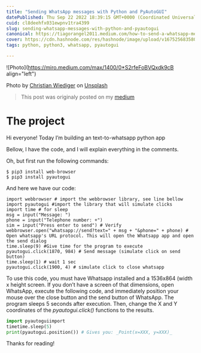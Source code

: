 ```yaml
---
title: "Sending WhatsApp messages with Python and PyAutoGUI"
datePublished: Thu Sep 22 2022 18:39:15 GMT+0000 (Coordinated Universal Time)
cuid: cl8deehfx031ewpnv1tra4399
slug: sending-whatsapp-messages-with-python-and-pyautogui
canonical: https://tiagorangel2011.medium.com/how-to-send-a-whatsapp-message-with-python-75a69eb695c6
cover: https://cdn.hashnode.com/res/hashnode/image/upload/v1675256835800/f35f39b2-ad57-4e4c-9b12-fdb2055683fb.png
tags: python, python3, whatsapp, pyautogui

---
```


![Photo](https://miro.medium.com/max/1400/0*S2rfeFoBVQxdk9cB align="left")

Photo by [Christian Wiediger](https://unsplash.com/@christianw?utm_source=medium&utm_medium=referral) on [Unsplash](https://unsplash.com/?utm_source=medium&utm_medium=referral)

> This post was originaly posted on my [medium](https://tiagorangel2011.medium.com/how-to-send-a-whatsapp-message-with-python-75a69eb695c6)

# The project

Hi everyone! Today I’m building an text-to-whatsapp python app

Bellow, I have the code, and I will explain everything in the comments.

Oh, but first run the following commands:

```plaintext
$ pip3 install web-browser
$ pip3 install pyautogui
```

And here we have our code:

```plaintext
import webbrowser # import the webbrowser library, see line bellow
import pyautogui #import the library that will simulate clicks
import time # for sleep
msg = input("Message: ")
phone = input("Telephone number: +")
sim = input("Press enter to send") # Verify
webbrowser.open("whatsapp://send?text=" + msg + "&phone=" + phone) # Open whatsapp's URL protocol. This will open the Whatsapp app and open the send dialog
time.sleep(9) #Give time for the program to execute
pyautogui.click(1870, 984) # Send message (simulate click on send button)
time.sleep(1) # wait 1 sec
pyautogui.click(1900, 4) # simulate click to close whatsapp
```

To use this code, you must have Whatsapp installed and a 1536x864 (width x height screen. If you don’t have a screen of that dimensions, open WhatsApp, execute the following code, and immediately position your mouse over the close button and the send button of WhatsApp. The program sleeps 5 seconds after execution. Then, change the X and Y coordinates of the *pyautogui.click()* functions to the results.

```python
import pyautoguiimport
timetime.sleep(5)
print(pyautogui.position()) # Gives you: _Point(x=XXX, y=XXX)_
```

Thanks for reading!